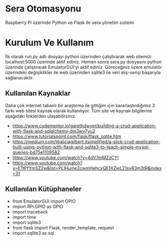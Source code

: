 # Sera Otomasyonu
Raspberry Pi üzerinde Python ve Flask ile sera yönetim sistemi
# Kurulum Ve Kullanım
İlk olarak run.py adlı dosyayı python üzerinden çalıştırarak web sitemizi localhost:5000 üzerinde aktif ediniz.
Hemen sonra sera.py dosyasını python üzerinde çalıştırarak EmulatorGUI'yi aktif ediniz. Göreceğiniz üzere emulatör üzerindeki değişiklikler ile web üzerinden sqlite3 ile veri alış-verişi başarıyla sağlanacaktır.

## Kullanılan Kaynaklar
Daha çok internet tabanlı bir araştırma ile gittiğim için kararlaştırdığımız 3 farkı web sitesi kaynak olarak kullanılıyor. Tüm site ve kaynak bilgilerine aşağıdaki linklerden ulaşabilirsiniz.
- https://www.codementor.io/garethdwyer/building-a-crud-application-with-flask-and-sqlalchemy-dm3wv7yu2
- https://www.tutorialspoint.com/flask/flask_sqlite.htm
- https://medium.com/@aliciagilbert.itsimplified/a-slick-crud-application-built-using-python-with-flask-and-sqlite3-to-teach-simple-mysql-queries-bd75e1109582
- https://www.youtube.com/watch?v=4dV7mMZzCYI
- https://www.youtube.com/watch?v=ETtPfYmSZ2w&list=PLIHume2cwmHehcxQE1XZieL21syR3m3tR&index=31
## Kullanılan Kütüphaneler
- from EmulatorGUI import GPIO
- import RPi.GPIO as GPIO
- import traceback
- import time
- import sqlite3
- from flask import Flask, render_template, request
- import sqlite3 as sql
